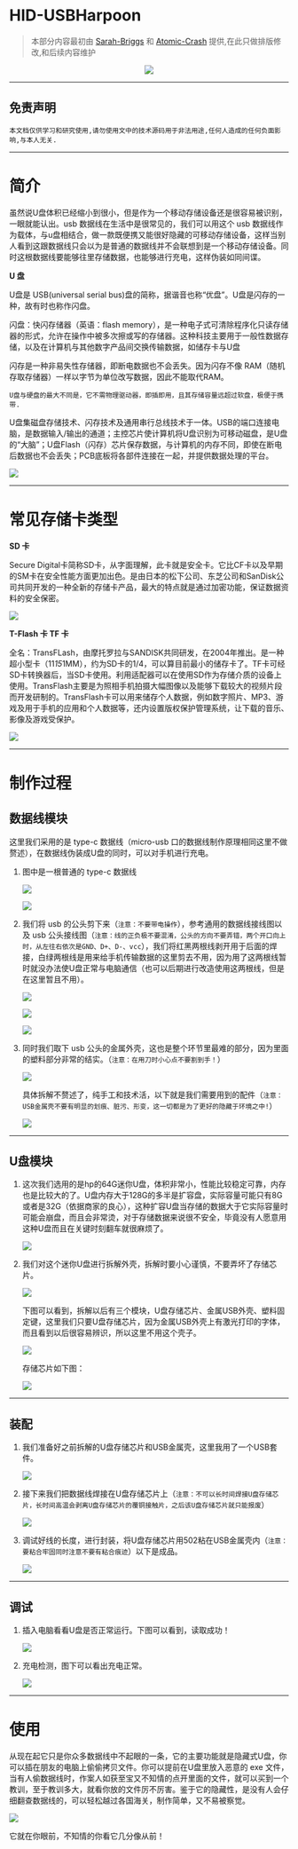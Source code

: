 # HID-USBHarpoon

> 本部分内容最初由 [Sarah-Briggs](https://github.com/Sarah-Briggs) 和 [Atomic-Crash](https://github.com/Atomic-Crash) 提供,在此只做排版修改,和后续内容维护


<p align="center">
    <img src="../../../../../assets/img/banner/HID-USBHarpoon.jpg">
</p>

---

## 免责声明

`本文档仅供学习和研究使用,请勿使用文中的技术源码用于非法用途,任何人造成的任何负面影响,与本人无关.`

---

# 简介

虽然说U盘体积已经缩小到很小，但是作为一个移动存储设备还是很容易被识别，一眼就能认出。usb 数据线在生活中是很常见的，我们可以用这个 usb 数据线作为载体，与u盘相结合，做一款既便携又能很好隐藏的可移动存储设备，这样当别人看到这跟数据线只会以为是普通的数据线并不会联想到是一个移动存储设备。同时这根数据线要能够往里存储数据，也能够进行充电，这样伪装如同间谍。

**U 盘**

U盘是 USB(universal serial bus)盘的简称，据谐音也称“优盘”。U盘是闪存的一种，故有时也称作闪盘。

闪盘：快闪存储器（英语：flash memory），是一种电子式可清除程序化只读存储器的形式，允许在操作中被多次擦或写的存储器。这种科技主要用于一般性数据存储，以及在计算机与其他数字产品间交换传输数据，如储存卡与U盘

闪存是一种非易失性存储器，即断电数据也不会丢失。因为闪存不像 RAM（随机存取存储器）一样以字节为单位改写数据，因此不能取代RAM。

`U盘与硬盘的最大不同是，它不需物理驱动器，即插即用，且其存储容量远超过软盘，极便于携带.`

U盘集磁盘存储技术、闪存技术及通用串行总线技术于一体。USB的端口连接电脑，是数据输入/输出的通道；主控芯片使计算机将U盘识别为可移动磁盘，是U盘的“大脑”；U盘Flash（闪存）芯片保存数据，与计算机的内存不同，即使在断电后数据也不会丢失；PCB底板将各部件连接在一起，并提供数据处理的平台。

![](../../../../../assets/img/Security/IOT/硬件设备/HID/HID-USBHarpoon/U盘内部电路.jpg)

---

# 常见存储卡类型

**SD 卡**

Secure Digital卡简称SD卡，从字面理解，此卡就是安全卡。它比CF卡以及早期的SM卡在安全性能方面更加出色。是由日本的松下公司、东芝公司和SanDisk公司共同开发的一种全新的存储卡产品，最大的特点就是通过加密功能，保证数据资料的安全保密。

![](../../../../../assets/img/Security/IOT/硬件设备/HID/HID-USBHarpoon/SD卡.jpg)

**T-Flash 卡 TF 卡**

全名：TransFLash，由摩托罗拉与SANDISK共同研发，在2004年推出。是一种超小型卡（11*15*1MM），约为SD卡的1/4，可以算目前最小的储存卡了。TF卡可经SD卡转换器后，当SD卡使用。利用适配器可以在使用SD作为存储介质的设备上使用。TransFlash主要是为照相手机拍摄大幅图像以及能够下载较大的视频片段而开发研制的。TransFlash卡可以用来储存个人数据，例如数字照片、MP3、游戏及用于手机的应用和个人数据等，还内设置版权保护管理系统，让下载的音乐、影像及游戏受保护。

![](../../../../../assets/img/Security/IOT/硬件设备/HID/HID-USBHarpoon/T-flash卡.jpg)

---

# 制作过程

## 数据线模块

这里我们采用的是 type-c 数据线（micro-usb 口的数据线制作原理相同这里不做赘述），在数据线伪装成U盘的同时，可以对手机进行充电。

1. 图中是一根普通的 type-c 数据线

    ![](../../../../../assets/img/Security/IOT/硬件设备/HID/HID-USBHarpoon/type-c充电线.jpg)

    ![](../../../../../assets/img/Security/IOT/硬件设备/HID/HID-USBHarpoon/数据线展示.jpg)

2. 我们将 usb 的公头剪下来（`注意：不要带电操作`），参考通用的数据线接线图以及 usb 公头接线图（`注意：线的正负极不要混淆，公头的方向不要弄错，两个开口向上时，从左往右依次是GND、D+、D-、vcc`），我们将红黑两根线剥开用于后面的焊接，白绿两根线是用来给手机传输数据的这里剪去不用，因为用了这两根线暂时就没办法使U盘正常与电脑通信（也可以后期进行改造使用这两根线，但是在这里暂且不用）。

    ![](../../../../../assets/img/Security/IOT/硬件设备/HID/HID-USBHarpoon/数据线分解图.jpg)

    ![](../../../../../assets/img/Security/IOT/硬件设备/HID/HID-USBHarpoon/usb公头接线.jpg)

    ![](../../../../../assets/img/Security/IOT/硬件设备/HID/HID-USBHarpoon/usb接线图.jpg)

3. 同时我们取下 usb 公头的金属外壳，这也是整个环节里最难的部分，因为里面的塑料部分非常的结实。（`注意：在用刀时小心点不要割到手！`）

    ![](../../../../../assets/img/Security/IOT/硬件设备/HID/HID-USBHarpoon/拆解金属壳.jpg)

    具体拆解不赘述了，纯手工和技术活，以下就是我们需要用到的配件（`注意：USB金属壳不要有明显的划痕、脏污、形变，这一切都是为了更好的隐藏于环境之中!`）

    ![](../../../../../assets/img/Security/IOT/硬件设备/HID/HID-USBHarpoon/USB金属壳.jpg)

---

## U盘模块

1. 这次我们选用的是hp的64G迷你U盘，体积非常小，性能比较稳定可靠，内存也是比较大的了。U盘内存大于128G的多半是扩容盘，实际容量可能只有8G或者是32G（依据商家的良心），这种扩容U盘当存储的数据大于它实际容量时可能会崩盘，而且会非常烫，对于存储数据来说很不安全，毕竟没有人愿意用这种U盘而且在关键时刻翻车就很麻烦了。

    ![](../../../../../assets/img/Security/IOT/硬件设备/HID/HID-USBHarpoon/U盘.jpg)

2. 我们对这个迷你U盘进行拆解外壳，拆解时要小心谨慎，不要弄坏了存储芯片。

    ![](../../../../../assets/img/Security/IOT/硬件设备/HID/HID-USBHarpoon/U盘拆解.jpg)

    下图可以看到，拆解以后有三个模块，U盘存储芯片、金属USB外壳、塑料固定键，这里我们只要U盘存储芯片，因为金属USB外壳上有激光打印的字体，而且看到以后很容易辨识，所以这里不用这个壳子。

    ![](../../../../../assets/img/Security/IOT/硬件设备/HID/HID-USBHarpoon/拆U盘.jpg)

    存储芯片如下图：

    ![](../../../../../assets/img/Security/IOT/硬件设备/HID/HID-USBHarpoon/存储芯片.jpg)

---

## 装配

1. 我们准备好之前拆解的U盘存储芯片和USB金属壳，这里我用了一个USB套件。

    ![](../../../../../assets/img/Security/IOT/硬件设备/HID/HID-USBHarpoon/焊接准备.jpg)

2. 接下来我们把数据线焊接在U盘存储芯片上（`注意：不可以长时间焊接U盘存储芯片，长时间高温会剥离U盘存储芯片的覆铜接触片，之后该U盘存储芯片就只能报废`）

    ![](../../../../../assets/img/Security/IOT/硬件设备/HID/HID-USBHarpoon/焊接.jpg)

3. 调试好线的长度，进行封装，将U盘存储芯片用502粘在USB金属壳内（`注意：要粘合牢固同时注意不要有粘合痕迹`）以下是成品。

    ![](../../../../../assets/img/Security/IOT/硬件设备/HID/HID-USBHarpoon/封装完成.jpg)

---

## 调试

1. 插入电脑看看U盘是否正常运行。下图可以看到，读取成功！

    ![](../../../../../assets/img/Security/IOT/硬件设备/HID/HID-USBHarpoon/读取成功.jpg)

2. 充电检测，图下可以看出充电正常。

    ![](../../../../../assets/img/Security/IOT/硬件设备/HID/HID-USBHarpoon/充电成功.jpg)

---

# 使用

从现在起它只是你众多数据线中不起眼的一条，它的主要功能就是隐藏式U盘，你可以插在朋友的电脑上偷偷拷贝文件。你可以提前在U盘里放入恶意的 exe 文件，当有人偷数据线时，作案人如获至宝又不知情的点开里面的文件，就可以买到一个教训，至于教训多大，就看你放的文件厉不厉害。鉴于它的隐藏性，是没有人会仔细翻查数据线的，可以轻松越过各国海关，制作简单，又不易被察觉。

![](../../../../../assets/img/banner/HID-USBHarpoon.jpg)

它就在你眼前，不知情的你看它几分像从前！
